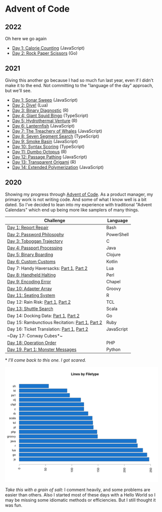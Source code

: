# Advent of Code

## 2022

Oh here we go again

- [Day 1: Calorie Counting](2022/01/calorieCounting.js) (JavaScript)
- [Day 2: Rock Paper Scissors](2022/02/rock_paper_scissors.go) (Go)

## 2021

Giving this another go because I had so much fun last year, even if I didn't
make it to the end. Not committing to the "language of the day" approach, but
we'll see.

- [Day 1: Sonar Sweep](2021/01/depthFinder.js) (JavaScript)
- [Day 2: Dive!](2021/02/dive.lua) (Lua)
- [Day 3: Binary Diagnostic](2021/03/binarydiagnostic.r) (R)
- [Day 4: Giant Squid Bingo](2021/04/src/index.ts) (TypeScript)
- [Day 5: Hydrothermal Venture](2021/05/thermalvents.r) (R)
- [Day 6: Lanternfish](2021/06/multifish.js) (JavaScript)
- [Day 7: The Treachery of Whales](2021/07/crabs.js) (JavaScript)
- [Day 8: Seven Segment Search](2021/08/src/index.ts) (TypeScript)
- [Day 9: Smoke Basin](2021/09/smoke.js) (JavaScript)
- [Day 10: Syntax Scoring](2021/10/src/index.ts) (TypeScript)
- [Day 11: Dumbo Octopus](2021/11/octopus.r) (R)
- [Day 12: Passage Pathing](2021/12/caving.js) (JavaScript)
- [Day 13: Transparent Origami](2021/13/origami.r) (R)
- [Day 14: Extended Polymerization](2021/14/polymer.js) (JavaScript)

## 2020

Showing my progress through [Advent of Code](https://adventofcode.com/2020). As
a product manager, my primary work is not writing code. And some of what I know
well is a bit dated. So I've decided to lean into my experience with traditional
"Advent Calendars" which end up being more like samplers of many things.

| Challenge                                                       | Language   |
|-----------------------------------------------------------------|------------|
| [Day 1: Report Repair](2020/01/expense_report.sh)               | Bash       |
| [Day 2: Password Philosophy](2020/02/password_validator.ps1)    | PowerShell |
| [Day 3: Toboggan Trajectory](2020/03/avoid_trees.c)             | C          |
| [Day 4: Passport Processing](2020/04/PassportScanner.java)      | Java       |
| [Day 5: Binary Boarding](2020/05/pass_parser.clj)               | Clojure    |
| [Day 6: Custom Customs](2020/06/CustomsPrep.kt)                 | Kotlin     |
| Day 7: Handy Haversacks: [Part 1](2020/07/LuggageCombos.lua), [Part 2](2020/07/LuggageCombosTwo.lua) | Lua |
| [Day 8: Handheld Halting](2020/08/videogame.pl)                 | Perl       |
| [Day 9: Encoding Error](2020/09/encoding_error.chpl)            | Chapel     |
| [Day 10: Adapter Array](2020/10/ChargerConundrum.groovy)        | Groovy     |
| [Day 11: Seating System](2020/11/seatshuffling.r)               | R          |
| Day 12: Rain Risk: [Part 1](2020/12/navigate.tcl), [Part 2](2020/12/navigate_two.tcl) | TCL |
| [Day 13: Shuttle Search](2020/13/busdepot.scala)                | Scala      |
| Day 14: Docking Data: [Part 1](2020/14/dockingprocedures.go), [Part 2](2020/14/dockingprocedurestwo.go) | Go |
| Day 15: Rambunctious Recitation: [Part 1](2020/15/memory_game.rb), [Part 2](2020/15/memory_game_two.rb) | Ruby |
| Day 16: Ticket Translation: [Part 1](2020/16/ticketing.js), [Part 2](2020/16/ticketing_two.js) | JavaScript |
| ~Day 17: Conway Cubes*~                                         |            |
| [Day 18: Operation Order](2020/18/homework.php)                 | PHP        |
| [Day 19, Part 1: Monster Messages](2020/19/message_decoder.py)  | Python     |
\* _I'll come back to this one. I got scared._

![Lines by filetype](stats.png)

_Take this with a grain of salt:_ I comment heavily, and some problems are
easier than others. Also I started most of these days with a Hello World so I
may be missing some idiomatic methods or efficiencies. But I still thought it
was fun.
